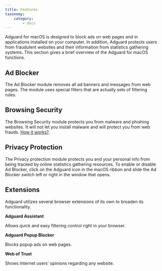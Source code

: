 ```yaml
---
title: Features
taxonomy:
    category:
        - docs
---
```


Adguard for macOS is designed to block ads on web pages and in applications installed on your computer. In addition, Adguard protects users from fraudulent websites and their information from statistics gathering systems. This section gives a brief overview of the Adguard for macOS functions.

## Ad Blocker

The Ad Blocker module removes all ad banners and messages from web pages. The module uses special filters that are actually sets of filtering rules.

## Browsing Security

The Browsing Security module protects you from malware and phishing websites. It will not let you install malware and will protect you from web frauds. [How it works?](https://adguard.com/en/how-malware-blocked.html).

## Privacy Protection

The Privacy protection module protects you and your personal info from being tracked by online statistics gathering resources. To enable or disable Ad Blocker, click on the Adguard icon in the macOS ribbon and slide the Ad Blocker switch left or right in the window that opens.

## Extensions

Adguard utilizes several browser extensions of its own to broaden its functionality.

**Adguard Assistant**

Allows quick and easy filtering control right in your browser.

**Adguard Popup Blocker**

Blocks popup ads on web pages.

**Web of Trust**

Shows Internet users’ opinions regarding any website.

